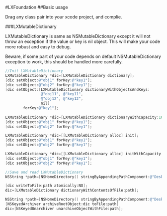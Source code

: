 #LXFoundation
##Basic usage

Drag any class pair into your xcode project, and complie.

###LXMutableDictionary

LXMutableDictionary is same as NSMutableDictionary except it will not throw an exception if the value or key is nil object. This will make your code more robust and easy to debug. 

Beware, if some part of your code depends on default NSMutableDictionary exception to work, this should be handled more carefully. 

```objective-c
//Init LXMutableDictionary
LXMutableDictionary *dic=[LXMutableDictionary dictionary];
[dic setObject:@"obj1" forKey:@"key1"];
[dic setObject:@"obj2" forKey:@"key1"];
[dic setObject:[LXMutableDictionary dictionaryWithObjectsAndKeys:
				@"obj11", @"key11",
				@"obj12", @"key12",
				nil]
		forKey:@"key1"];
		
LXMutableDictionary *dic=[LXMutableDictionary dictionaryWithCapacity:10];
[dic setObject:@"obj1" forKey:@"key1"];
[dic setObject:@"obj2" forKey:@"key1"];

LXMutableDictionary *dic=[[LXMutableDictionary alloc] init];
[dic setObject:@"obj1" forKey:@"key1"];
[dic setObject:@"obj2" forKey:@"key1"];

LXMutableDictionary *dic=[[LXMutableDictionary alloc] initWithCapacity:10];
[dic setObject:@"obj1" forKey:@"key1"];
[dic setObject:@"obj2" forKey:@"key1"];

//Save and read LXMutableDictionary
NSString *path=[NSHomeDirectory() stringByAppendingPathComponent:@"Desktop/testDic.plist"];

[dic writeToFile:path atomically:NO];
dic=[LXMutableDictionary dictionaryWithContentsOfFile:path];

NSString *path=[NSHomeDirectory() stringByAppendingPathComponent:@"Desktop/testDic.dat"];
[NSKeyedArchiver archiveRootObject:dic toFile:path]
dic=[NSKeyedUnarchiver unarchiveObjectWithFile:path];
```
   